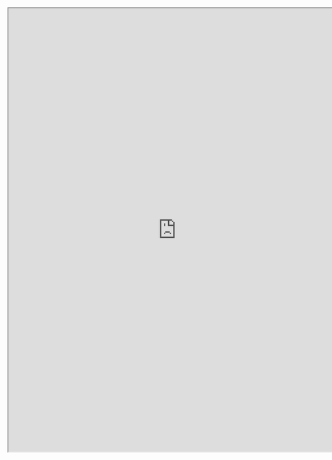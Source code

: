 <iframe src="https://nbviewer.jupyter.org/github/windmissing/programming_basics_for_ML/blob/master/jupyter/numpy/OneVector.ipynb" width="150%" height="1000"></iframe>